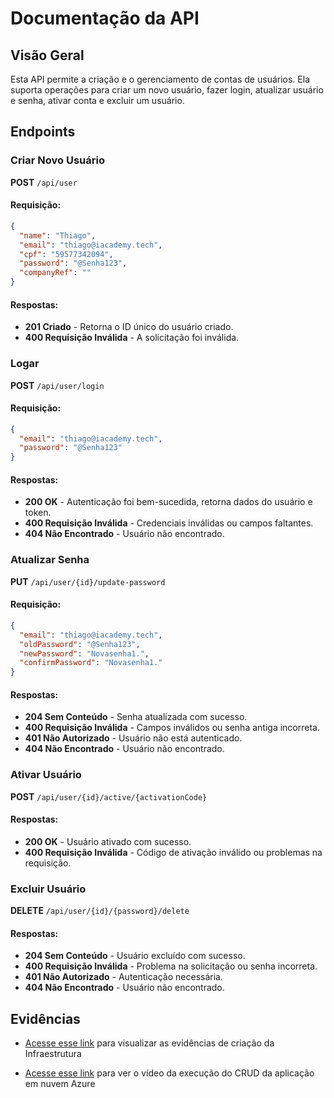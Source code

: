 # Documentação da API

## Visão Geral

Esta API permite a criação e o gerenciamento de contas de usuários. Ela suporta operações para criar um novo usuário, fazer login, atualizar usuário e senha, ativar conta e excluir um usuário.

## Endpoints

### Criar Novo Usuário

**POST** `/api/user`

#### Requisição:

```json
{
  "name": "Thiago",
  "email": "thiago@iacademy.tech",
  "cpf": "59577342094",
  "password": "@Senha123",
  "companyRef": ""
}
```

#### Respostas:

- **201 Criado** - Retorna o ID único do usuário criado.
- **400 Requisição Inválida** - A solicitação foi inválida.

### Logar

**POST** `/api/user/login`

#### Requisição:

```json
{
  "email": "thiago@iacademy.tech",
  "password": "@Senha123"
}
```

#### Respostas:

- **200 OK** - Autenticação foi bem-sucedida, retorna dados do usuário e token.
- **400 Requisição Inválida** - Credenciais inválidas ou campos faltantes.
- **404 Não Encontrado** - Usuário não encontrado.

### Atualizar Senha

**PUT** `/api/user/{id}/update-password`

#### Requisição:

```json
{
  "email": "thiago@iacademy.tech",
  "oldPassword": "@Senha123",
  "newPassword": "Novasenha1.",
  "confirmPassword": "Novasenha1."
}
```

#### Respostas:

- **204 Sem Conteúdo** - Senha atualizada com sucesso.
- **400 Requisição Inválida** - Campos inválidos ou senha antiga incorreta.
- **401 Não Autorizado** - Usuário não está autenticado.
- **404 Não Encontrado** - Usuário não encontrado.

### Ativar Usuário

**POST** `/api/user/{id}/active/{activationCode}`

#### Respostas:

- **200 OK** - Usuário ativado com sucesso.
- **400 Requisição Inválida** - Código de ativação inválido ou problemas na requisição.

### Excluir Usuário

**DELETE** `/api/user/{id}/{password}/delete`

#### Respostas:

- **204 Sem Conteúdo** - Usuário excluído com sucesso.
- **400 Requisição Inválida** - Problema na solicitação ou senha incorreta.
- **401 Não Autorizado** - Autenticação necessária.
- **404 Não Encontrado** - Usuário não encontrado.

## Evidências

- [Acesse esse link](/Evidencias/readme.md "Acesse esse link") para visualizar as evidências de criação da Infraestrutura

- [Acesse esse link](https://www.youtube.com/watch?v=SrSPFVgzq7I "Acesse esse link") para ver o vídeo da execução do CRUD da aplicação em nuvem Azure